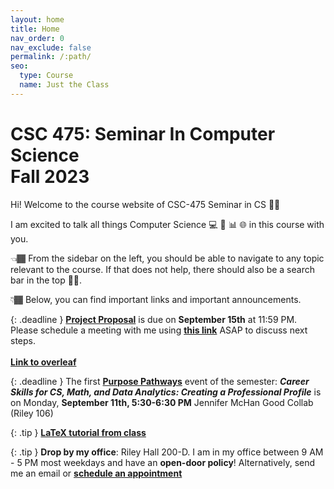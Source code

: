 ```yaml
---
layout: home
title: Home
nav_order: 0
nav_exclude: false
permalink: /:path/
seo:
  type: Course
  name: Just the Class
---
```


<h1>CSC 475: Seminar In Computer Science<br/>Fall 2023</h1>

Hi! Welcome to the course website of CSC-475 Seminar in CS 👋🏾

I am excited to talk all things Computer Science 💻 🤖 📊 🌐  in this course with you. 

👈🏾 From the sidebar on the left, you should be able to navigate to any topic relevant to the course. If that does not help, there should also be a search bar in the top ☝🏾.

👇🏾 Below, you can find important links and important announcements.

<!-- ## Announcements -->

{: .deadline }
**[Project Proposal](project/CSC_475_Project_Proposal.pdf)** is due on **September 15th** at 11:59 PM. Please schedule a meeting with me using **[this link](https://calendly.com/ssultan-dpq/)** ASAP to discuss next steps. <br/><br/> **[Link to overleaf](https://www.overleaf.com/read/qqktkgdpbkkx)**

{: .deadline }
The first **[Purpose Pathways](pathways.md)** event of the semester: _**Career Skills for CS, Math, and Data Analytics: Creating a Professional Profile**_ is on Monday, **September 11th, 5:30-6:30 PM** Jennifer McHan Good Collab (Riley 106)


{: .tip }
**[LaTeX tutorial from class](http://fahadsultan.com/potpourri/latex.html)**

{: .tip }
**Drop by my office**: Riley Hall 200-D. I am in my office between 9 AM - 5 PM most weekdays and have an **open-door policy**! Alternatively, send me an email or **[schedule an appointment](https://calendly.com/ssultan-dpq/)**


